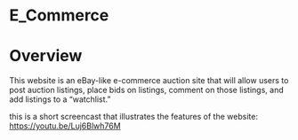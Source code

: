 # E_Commerce

# Overview
This website is an eBay-like e-commerce auction site that will allow users to post auction listings, place bids on listings, comment on those listings, and add listings to a “watchlist.”

this is a short screencast that illustrates the features of the website: https://youtu.be/Luj6Blwh76M
